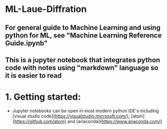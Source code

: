 # ML-Laue-Diffration
## For general guide to Machine Learning and using python for ML, see "Machine Learning Reference Guide.ipynb"
## This is a jupyter notebook that integrates python code with notes using "markdown" language so it is easier to read

# 1. Getting started:
* Jupyter notebooks can be open in most modern python IDE's including [visual studio code]{https://visualstudio.microsoft.com/}, [atom]{https://github.com/atom} and [anaconda]{https://www.anaconda.com/}
